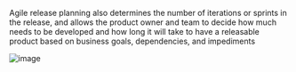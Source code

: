 Agile release planning also 
determines the number of iterations or sprints in the release, and allows the product owner and team to decide 
how much needs to be developed and how long it will take to have a releasable product based on business goals, 
dependencies, and impediments

![image](https://user-images.githubusercontent.com/51868740/203518396-05c2d363-f53c-431f-973f-e612e1ef3ef4.png)
